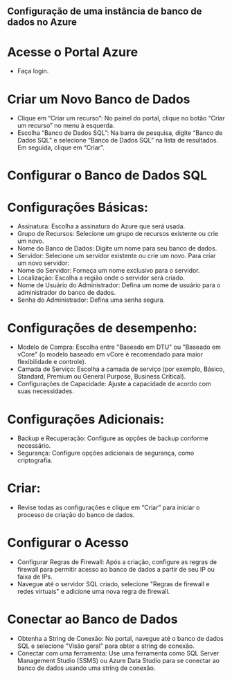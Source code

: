 ## Configuração de uma instância de banco de dados no Azure
# Acesse o Portal Azure
 - Faça login.
# Criar um Novo Banco de Dados
 - Clique em “Criar um recurso”: No painel do portal, clique no botão “Criar um recurso” no menu à esquerda.
 - Escolha “Banco de Dados SQL”: Na barra de pesquisa, digite “Banco de Dados SQL” e selecione “Banco de Dados SQL” na lista de 
   resultados. Em seguida, clique em “Criar”.
# Configurar o Banco de Dados SQL
# Configurações Básicas:
 - Assinatura: Escolha a assinatura do Azure que será usada.
 - Grupo de Recursos: Selecione um grupo de recursos existente ou crie um novo.
 - Nome do Banco de Dados: Digite um nome para seu banco de dados.
 - Servidor: Selecione um servidor existente ou crie um novo. Para criar um novo servidor:
 - Nome do Servidor: Forneça um nome exclusivo para o servidor.
 - Localização: Escolha a região onde o servidor será criado.
 - Nome de Usuário do Administrador: Defina um nome de usuário para o administrador do banco de dados.
 - Senha do Administrador: Defina uma senha segura.
# Configurações de desempenho:
 - Modelo de Compra: Escolha entre "Baseado em DTU" ou "Baseado em vCore" (o modelo baseado em vCore é recomendado para maior 
   flexibilidade e controle).
 - Camada de Serviço: Escolha a camada de serviço (por exemplo, Básico, Standard, Premium ou General Purpose, Business Critical).
 - Configurações de Capacidade: Ajuste a capacidade de acordo com suas necessidades.
# Configurações Adicionais:
 - Backup e Recuperação: Configure as opções de backup conforme necessário.
 - Segurança: Configure opções adicionais de segurança, como criptografia.
# Criar:
 - Revise todas as configurações e clique em “Criar” para iniciar o processo de criação do banco de dados.
# Configurar o Acesso
 - Configurar Regras de Firewall: Após a criação, configure as regras de firewall para permitir acesso ao banco de dados a partir de seu 
   IP ou faixa de IPs.
 - Navegue até o servidor SQL criado, selecione "Regras de firewall e redes virtuais" e adicione uma nova regra de firewall.
# Conectar ao Banco de Dados
 - Obtenha a String de Conexão: No portal, navegue até o banco de dados SQL e selecione "Visão geral" para obter a string de conexão.
 - Conectar com uma ferramenta: Use uma ferramenta como SQL Server Management Studio (SSMS) ou Azure Data Studio para se conectar ao 
   banco de dados usando uma string de conexão.
